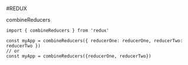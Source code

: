 #REDUX

combineReducers

    import { combineReducers } from 'redux'

    const myApp = combineReducers({ reducerOne: reducerOne, reducerTwo: reducerTwo })
    // or
    const myApp = combineReducers({reducerOne, reducerTwo})

